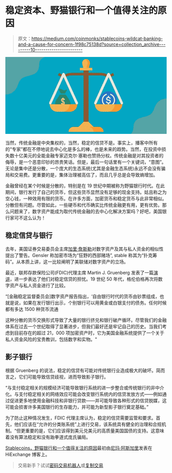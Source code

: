 # 稳定资本、野猫银行和一个值得关注的原因

> 原文：<https://medium.com/coinmonks/stablecoins-wildcat-banking-and-a-cause-for-concern-1f98c75138d?source=collection_archive---------10----------------------->

![](img/7c3e71bcc556e5941da5da84f5f9cff5.png)

当然，传统金融是中央集权的，当然，稳定的信贷不是。事实上，播客中所有的“专家”都在不停地说去中心化是多么的棒，也是未来的趋势。当然，在投资中损失数十亿美元的全能金融专家迈克尔·塞勒也赞扬分权。传统金融是对其投资者的侮辱，是一个恶意印钞的昂贵笑话。但是，最后一句话里有一个关键词，“意图”。无论是集中还是分散，一个庞大的生态系统(尤其是金融生态系统)永远不会没有骗局和交易费。更重要的是，集体治理被高估了，而且几乎总是会导致熵增加。

金融曾经在某个时候是分散的，特别是在 19 世纪中期被称为野猫银行时代。在此期间，银行发行了自己的货币，但这些货币显然没有足够的现金支持。姑且称之为空心钱，一种效用有限的货币。在许多方面，加密货币和稳定货币与此非常相似。分散但有问题。尽管如此，一些硬币和代币确实比传统金融更有用，更有优势。那么问题来了，数字资产能成为取代传统金融的去中心化解决方案吗？好吧，美国银行家可不这么认为！

## **稳定信贷与银行**

去年，美国证券交易委员会主席[加里·詹斯勒](https://blog.hi.exchange/secs-gary-gensler-skeptic-of-crypto-signals-crackdowns/)对数字资产及其与私人资金的相似性提出了警告。Gensler 称加密市场为“狂野的西部赌场”, stable 称其为“扑克筹码”。从本质上讲，这一比较阐明了美联储对数字资产的立场。

最近，联邦存款保险公司(FDIC)代理主席 Martin J. Gruenberg 发表了一篇[演讲](https://www.fdic.gov/news/speeches/2022/spoct2022.html)，进一步表达了他们对稳定信贷的担忧。19 世纪 50 年代，格伦伯格再次将数字资产与私人资金进行了比较。

“[金融稳定监督委员会]数字资产报告指出，‘自由银行时代的货币由钞票组成，也就是说，如果在发行银行出示，个别银行可以用黄金或白银支付的债务。任何时候都有多达 1500 种货币流通

这种分散的货币交换形式导致了大量的银行挤兑和银行破产循环。尽管我们的金融体系在过去一个世纪取得了显著进步，但我们最好还是牢记自己的历史。当我们考虑到目前存在的超过 21，000 项加密资产时，它为美国金融系统提供了一个关于私人资金风险的宝贵教训，包括数字和实物。"

## **影子银行**

根据 Gruenberg 的说法，稳定的信贷有可能对传统银行业造成极大的破坏。简而言之，它们可能导致信贷歧视，进而导致影子银行。

“与支付稳定相关的规模经济可能导致银行系统的进一步整合或传统银行的非中介化。与支付稳定相关的网络效应可能会改变银行系统内的信贷发放方式——例如通过促进更多地使用金融科技和非银行贷款——并可能导致各种形式的信贷脱媒，这可能会损害许多美国银行的生存能力，并可能为新型影子银行奠定基础。”

为了防止这种情况发生，FDIC 代理主席认为，稳定的信贷需要监管和要求。首先，他们应该在“允许的分类账系统”上进行交易，该系统具有健全的治理和合规机制。“但更重要的是，它们应该得到美元兑美元的高质量美国国债的支持。这意味着没有算法稳定和没有跆拳道式庞氏骗局。

[Stablecoins，野猫银行和一个值得关注的原因](https://blog.hi.exchange/stablecoins-traditional-banking/)最初由[尼玛·阿斯加里](https://blog.hi.exchange/author/nimaasgari/)发表在 HiExchange 博客上。

> 交易新手？试试[密码交易机器人](/coinmonks/crypto-trading-bot-c2ffce8acb2a)或[复制交易](/coinmonks/top-10-crypto-copy-trading-platforms-for-beginners-d0c37c7d698c)
